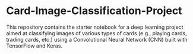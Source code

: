 # Card-Image-Classification-Project
This repository contains the starter notebook for a deep learning project aimed at classifying images of various types of cards (e.g., playing cards, trading cards, etc.) using a Convolutional Neural Network (CNN) built with TensorFlow and Keras.
